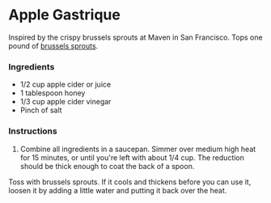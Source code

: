 # Apple Gastrique

Inspired by the crispy brussels sprouts at Maven in San Francisco. Tops one pound of [brussels sprouts](brussels-sprouts.md).

### Ingredients

- 1/2 cup apple cider or juice
- 1 tablespoon honey
- 1/3 cup apple cider vinegar
- Pinch of salt

### Instructions

1. Combine all ingredients in a saucepan. Simmer over medium high heat for 15 minutes, or until you're left with about 1/4 cup. The reduction should be thick enough to coat the back of a spoon.

Toss with brussels sprouts. If it cools and thickens before you can use it, loosen it by adding a little water and putting it back over the heat.
